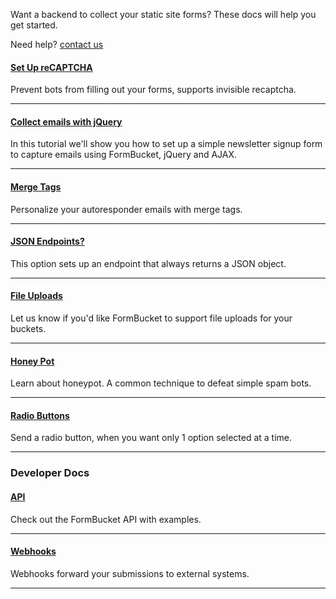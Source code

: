 Want a backend to collect your static site forms? These docs will help you get started.

Need help? <a href="/contact">contact us</a>

#### [Set Up reCAPTCHA](/guides/howto-setup-recaptcha)
Prevent bots from filling out your forms, supports invisible recaptcha.
* * *
#### [Collect emails with jQuery](/guides/collect-emails-for-newsletter-with-jquery)
In this tutorial we'll show you how to set up a simple newsletter signup form to capture emails using FormBucket, jQuery and AJAX.
* * *
#### [Merge Tags](/guides/merge-tags)
Personalize your autoresponder emails with merge tags.
* * *
#### [JSON Endpoints?](/guides/json-endpoints)
This option sets up an endpoint that always returns a JSON object.
* * *
#### [File Uploads](/guides/file-uploads)
Let us know if you'd like FormBucket to support file uploads for your buckets.
* * *
#### [Honey Pot](/guides/honeypot)
Learn about honeypot. A common technique to defeat simple spam bots.
* * *
#### [Radio Buttons](/guides/radio-buttons)
Send a radio button, when you want only 1 option selected at a time.
* * *

### Developer Docs

#### [API](/guides/api)
Check out the FormBucket API with examples.
* * *

#### [Webhooks](/guides/webhooks)
Webhooks forward your submissions to external systems.
* * *


